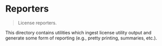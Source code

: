 # Reporters

> License reporters.

<!-- Section to include introductory text. Make sure to keep an empty line after the intro `section` element and another before the `/section` close. -->

<section class="intro">

This directory contains utilities which ingest license utility output and generate some form of reporting (e.g., pretty printing, summaries, etc.).

</section>

<!-- /.intro -->

<!-- Section for all links. Make sure to keep an empty line after the `section` element and another before the `/section` close. -->

<section class="links">

</section>

<!-- /.links -->
